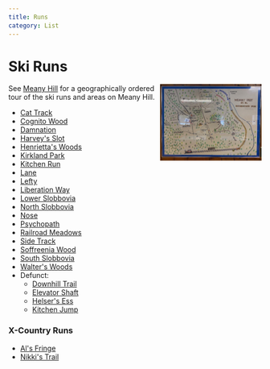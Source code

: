 ```yaml
---
title: Runs
category: List
---
```

# Ski Runs
<img src="img/2020%20Meany%20Map.jpeg" align="right" style="width: 40%;">

See [Meany Hill](Meany-Hill) for a geographically ordered tour of the ski runs and areas on Meany Hill.

* [Cat Track](Cat-Track)
* [Cognito Wood](Cognito-Wood)
* [Damnation](Damnation)
* [Harvey's Slot](Harvey's-Slot)
* [Henrietta's Woods](Henrietta's-Woods)
* [Kirkland Park](Kirkland-Park)
* [Kitchen Run](Kitchen-Run)
* [Lane](Lane)
* [Lefty](Lefty)
* [Liberation Way](Liberation-Way)
* [Lower Slobbovia](Lower-Slobbovia)
* [North Slobbovia](North-Slobbovia)
* [Nose](Nose)
* [Psychopath](Psychopath)
* [Railroad Meadows](Railroad-Meadows)
* [Side Track](Side-Track)
* [Soffreenia Wood](Soffreenia-Wood)
* [South Slobbovia](South-Slobbovia)
* [Walter's Woods](Walter's-Woods)
* Defunct:
    * [Downhill Trail](Downhill-Trail)
    * [Elevator Shaft](Elevator-Shaft)
    * [Helser's Ess](Helser's-Ess)
    * [Kitchen Jump](Kitchen-Jump)

### X-Country Runs

* [Al's Fringe](Al's-Fringe)
* [Nikki's Trail](Nikki's-Trail)
